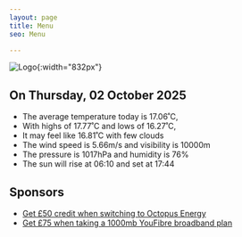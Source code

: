```yaml
---
layout: page
title: Menu
seo: Menu

---
```


![Logo](/images/logo.jpg){:width="832px"}

<!-- weather_marker starts -->
## On Thursday, 02 October 2025

- The average temperature today is 17.06˚C,
- With highs of 17.77˚C and lows of 16.27˚C,
- It may feel like 16.81˚C with few clouds
- The wind speed is 5.66m/s and visibility is 10000m
- The pressure is 1017hPa and humidity is 76%
- The sun will rise at 06:10 and set at 17:44

<!-- weather_marker ends -->

## Sponsors

- [Get £50 credit when switching to Octopus Energy](https://bit.ly/3oD1nnS)
- [Get £75 when taking a 1000mb YouFibre broadband plan](https://aklam.io/91zWhU?)
